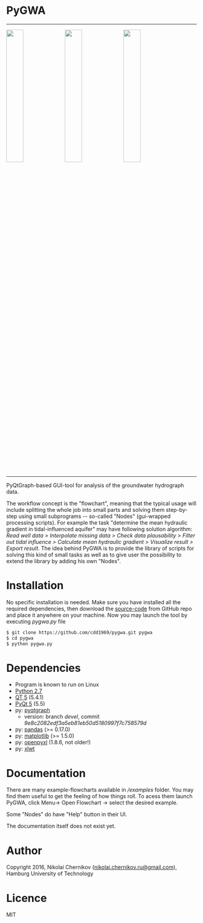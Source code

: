 # PyGWA
---
<img src="https://cloud.githubusercontent.com/assets/14345411/12567590/3eb00da2-c3c0-11e5-8c1b-25a1393ca5bc.png" width="30%"></img> <img src="https://cloud.githubusercontent.com/assets/14345411/12567591/3ecd124e-c3c0-11e5-9a2e-13f1707bc8f9.png" width="30%"></img> <img src="https://cloud.githubusercontent.com/assets/14345411/12567593/3ed3fabe-c3c0-11e5-9fbb-3b8985f4eae0.png" width="30%"></img>

---

PyQtGraph-based GUI-tool for analysis of the groundwater hydrograph data.

The workflow concept is the "flowchart", meaning that the typical usage will include splitting the whole job into small parts and solving them step-by-step using small subprograms -- so-called "Nodes" (gui-wrapped processing scripts). For example the task "determine the mean hydraulic gradient in tidal-influenced aquifer" may have following solution algorithm: *Read well data > Interpolate missing data > Check data plausability > Filter out tidal influence > Calculate mean hydraulic gradient > Visualize result > Export result*. The idea behind PyGWA is to provide the library of scripts for solving this kind of small tasks as well as to give user the possibility to extend the library by adding his own "Nodes".

# Installation
No specific installation is needed. Make sure you have installed all the required dependencies, then download the [source-code][pygwa_source] from GitHub repo and place it anywhere on your machine. Now you may launch the tool by executing *pygwa.py* file
```sh
$ git clone https://github.com/cdd1969/pygwa.git pygwa
$ cd pygwa
$ python pygwa.py
```
# Dependencies
- Program is known to run on Linux
- [Python 2.7][python2]
- [QT 5][qt5] (5.4.1)
- [PyQt 5][pyqt5] (5.5)
- py: [pyqtgraph][pyqtgraph]
    - version: branch *devel*, commit *9e8c2082edf3a5eb81eb50d5180997f7c758579d*
- py: [pandas][pandas] (>= 0.17.0)
- py: [matplotlib][mpl] (>= 1.5.0)
- py: [openpyxl][openpyxl] (1.8.6, not older!)
- py: [xlwt][xlwt]

# Documentation
There are many example-flowcharts available in */examples* folder. You may find them useful to get the feeling of how things roll. To acess them launch PyGWA, click Menu-> Open Flowchart -> select the desired example.

Some "Nodes" do have "Help" button in their UI. 

The documentation itself does not exist yet.

# Author
Copyright 2016, Nikolai Chernikov ([nikolai.chernikov.ru@gmail.com][my_mail]), Hamburg University of Technology

# Licence
MIT



[my_mail]: <mailto:nikolai.chernikov.ru@gmail.com>
[pygwa_source]: <https://github.com/cdd1969/pygwa/tree/master>
[python2]: <https://www.python.org/downloads/>
[qt5]: <http://www.qt.io/download/>
[pyqt5]: <https://riverbankcomputing.com/software/pyqt/download5>
[pandas]: <http://pandas.pydata.org/>
[mpl]: <http://matplotlib.org/>
[openpyxl]: <https://openpyxl.readthedocs.org/en/default/changes.html#id181>
[xlwt]: <https://pypi.python.org/pypi/xlwt>
[pyqtgraph]: <http://www.pyqtgraph.org/>